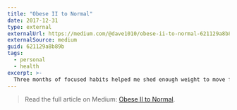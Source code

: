 ```yaml
---
title: "Obese II to Normal"
date: 2017-12-31
type: external
externalUrl: https://medium.com/@dave1010/obese-ii-to-normal-621129a8b89b
externalSource: medium
guid: 621129a8b89b
tags:
  - personal
  - health
excerpt: >-
  Three months of focused habits helped me shed enough weight to move from the Obese II category back to a healthy range.
---
```


> Read the full article on Medium: [Obese II to Normal](https://medium.com/@dave1010/obese-ii-to-normal-621129a8b89b).
